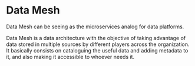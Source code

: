 # Data Mesh

Data Mesh can be seeing as the microservices analog for data platforms.

Data Mesh is a data architecture with the objective of taking advantage of data stored in multiple sources by different players across the organization. It basically consists on cataloguing the useful data and adding metadata to it, and also making it accessible to whoever needs it.
